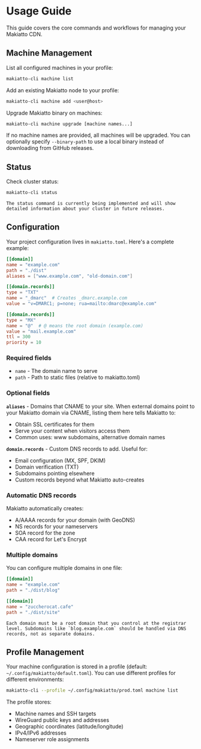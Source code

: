 # Usage Guide

This guide covers the core commands and workflows for managing your Makiatto CDN.

## Machine Management

List all configured machines in your profile:

```bash
makiatto-cli machine list
```

Add an existing Makiatto node to your profile:

```bash
makiatto-cli machine add <user@host>
```

Upgrade Makiatto binary on machines:

```bash
makiatto-cli machine upgrade [machine names...]
```

If no machine names are provided, all machines will be upgraded. You can optionally specify `--binary-path` to use a local binary instead of downloading from GitHub releases.

## Status

Check cluster status:

```bash
makiatto-cli status
```

```admonish note
The status command is currently being implemented and will show detailed information about your cluster in future releases.
```


## Configuration

Your project configuration lives in `makiatto.toml`. Here's a complete example:

```toml
[[domain]]
name = "example.com"
path = "./dist"
aliases = ["www.example.com", "old-domain.com"]

[[domain.records]]
type = "TXT"
name = "_dmarc"  # Creates _dmarc.example.com
value = "v=DMARC1; p=none; rua=mailto:dmarc@example.com"

[[domain.records]]
type = "MX"
name = "@"  # @ means the root domain (example.com)
value = "mail.example.com"
ttl = 300
priority = 10
```

### Required fields

- `name` - The domain name to serve
- `path` - Path to static files (relative to makiatto.toml)

### Optional fields

**`aliases`** - Domains that CNAME to your site. When external domains point to your Makiatto domain via CNAME, listing them here tells Makiatto to:
- Obtain SSL certificates for them
- Serve your content when visitors access them
- Common uses: www subdomains, alternative domain names

**`domain.records`** - Custom DNS records to add. Useful for:
- Email configuration (MX, SPF, DKIM)
- Domain verification (TXT)
- Subdomains pointing elsewhere
- Custom records beyond what Makiatto auto-creates

### Automatic DNS records

Makiatto automatically creates:
- A/AAAA records for your domain (with GeoDNS)
- NS records for your nameservers
- SOA record for the zone
- CAA record for Let's Encrypt

### Multiple domains

You can configure multiple domains in one file:

```toml
[[domain]]
name = "example.com"
path = "./dist/blog"

[[domain]]
name = "zuccherocat.cafe"
path = "./dist/site"
```

```admonish note
Each domain must be a root domain that you control at the registrar level. Subdomains like `blog.example.com` should be handled via DNS records, not as separate domains.
```

## Profile Management

Your machine configuration is stored in a profile (default: `~/.config/makiatto/default.toml`). You can use different profiles for different environments:

```bash
makiatto-cli --profile ~/.config/makiatto/prod.toml machine list
```

The profile stores:
- Machine names and SSH targets
- WireGuard public keys and addresses
- Geographic coordinates (latitude/longitude)
- IPv4/IPv6 addresses
- Nameserver role assignments
